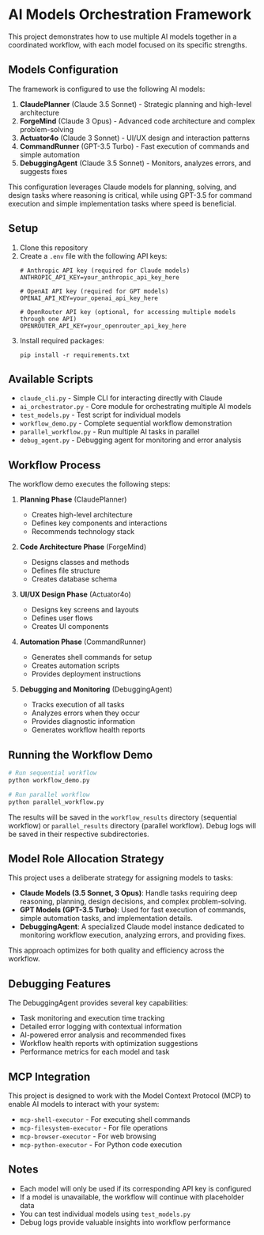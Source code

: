 # AI Models Orchestration Framework

This project demonstrates how to use multiple AI models together in a coordinated workflow, with each model focused on its specific strengths.

## Models Configuration

The framework is configured to use the following AI models:

1. **ClaudePlanner** (Claude 3.5 Sonnet) - Strategic planning and high-level architecture
2. **ForgeMind** (Claude 3 Opus) - Advanced code architecture and complex problem-solving
3. **Actuator4o** (Claude 3 Sonnet) - UI/UX design and interaction patterns
4. **CommandRunner** (GPT-3.5 Turbo) - Fast execution of commands and simple automation
5. **DebuggingAgent** (Claude 3.5 Sonnet) - Monitors, analyzes errors, and suggests fixes

This configuration leverages Claude models for planning, solving, and design tasks where reasoning is critical, while using GPT-3.5 for command execution and simple implementation tasks where speed is beneficial.

## Setup

1. Clone this repository
2. Create a `.env` file with the following API keys:
   ```
   # Anthropic API key (required for Claude models)
   ANTHROPIC_API_KEY=your_anthropic_api_key_here
   
   # OpenAI API key (required for GPT models)
   OPENAI_API_KEY=your_openai_api_key_here
   
   # OpenRouter API key (optional, for accessing multiple models through one API)
   OPENROUTER_API_KEY=your_openrouter_api_key_here
   ```
3. Install required packages:
   ```
   pip install -r requirements.txt
   ```

## Available Scripts

- `claude_cli.py` - Simple CLI for interacting directly with Claude
- `ai_orchestrator.py` - Core module for orchestrating multiple AI models
- `test_models.py` - Test script for individual models
- `workflow_demo.py` - Complete sequential workflow demonstration
- `parallel_workflow.py` - Run multiple AI tasks in parallel
- `debug_agent.py` - Debugging agent for monitoring and error analysis

## Workflow Process

The workflow demo executes the following steps:

1. **Planning Phase** (ClaudePlanner)
   - Creates high-level architecture
   - Defines key components and interactions
   - Recommends technology stack

2. **Code Architecture Phase** (ForgeMind)
   - Designs classes and methods
   - Defines file structure
   - Creates database schema

3. **UI/UX Design Phase** (Actuator4o)
   - Designs key screens and layouts
   - Defines user flows
   - Creates UI components

4. **Automation Phase** (CommandRunner)
   - Generates shell commands for setup
   - Creates automation scripts
   - Provides deployment instructions

5. **Debugging and Monitoring** (DebuggingAgent)
   - Tracks execution of all tasks
   - Analyzes errors when they occur
   - Provides diagnostic information
   - Generates workflow health reports

## Running the Workflow Demo

```bash
# Run sequential workflow
python workflow_demo.py

# Run parallel workflow
python parallel_workflow.py
```

The results will be saved in the `workflow_results` directory (sequential workflow) or `parallel_results` directory (parallel workflow). Debug logs will be saved in their respective subdirectories.

## Model Role Allocation Strategy

This project uses a deliberate strategy for assigning models to tasks:

- **Claude Models (3.5 Sonnet, 3 Opus)**: Handle tasks requiring deep reasoning, planning, design decisions, and complex problem-solving.
- **GPT Models (GPT-3.5 Turbo)**: Used for fast execution of commands, simple automation tasks, and implementation details.
- **DebuggingAgent**: A specialized Claude model instance dedicated to monitoring workflow execution, analyzing errors, and providing fixes.

This approach optimizes for both quality and efficiency across the workflow.

## Debugging Features

The DebuggingAgent provides several key capabilities:

- Task monitoring and execution time tracking
- Detailed error logging with contextual information
- AI-powered error analysis and recommended fixes
- Workflow health reports with optimization suggestions
- Performance metrics for each model and task

## MCP Integration

This project is designed to work with the Model Context Protocol (MCP) to enable AI models to interact with your system:

- `mcp-shell-executor` - For executing shell commands
- `mcp-filesystem-executor` - For file operations
- `mcp-browser-executor` - For web browsing
- `mcp-python-executor` - For Python code execution

## Notes

- Each model will only be used if its corresponding API key is configured
- If a model is unavailable, the workflow will continue with placeholder data
- You can test individual models using `test_models.py` 
- Debug logs provide valuable insights into workflow performance 